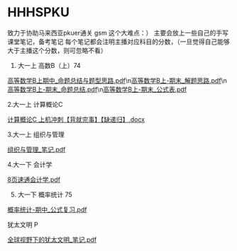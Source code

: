 # HHHSPKU
致力于协助马来西亚pkuer通关 gsm 这个大难点：）
主要会放上一些自己的手写课堂笔记，备考笔记
每个笔记都会注明主播对应科目的分数，（一旦觉得自己能够大于主播这个分数，则可忽略不看）

1. 大一上 高数B（上）74

[高等数学B上期中_命题总结与题型思路.pdf](https://github.com/user-attachments/files/20839502/B._.pdf)\n[高等数学B上-期末_解题思路.pdf](https://github.com/user-attachments/files/20839503/B.-._.pdf)\n[高等数学B上-期末_命题总结.pdf](https://github.com/user-attachments/files/20839504/B.-._.pdf)\n[高等数学B上-期末_公式表.pdf](https://github.com/user-attachments/files/20839510/B.-._.pdf)

2.大一上 计算概论C

[计算概论C 上机冲刺【背就完事】【缺递归】.docx](https://github.com/user-attachments/files/20839554/C.docx)

3.大一上 组织与管理

[组织与管理_笔记.pdf](https://github.com/user-attachments/files/20839573/_.pdf)

4.大一下 会计学 

[8页速通会计学.pdf](https://github.com/user-attachments/files/20839477/8.pdf)

5. 大一下 概率统计 75

[概率统计-期中_公式复习.pdf](https://github.com/user-attachments/files/20839484/-._.pdf)

犹太文明 P

[全球视野下的犹太文明_笔记.pdf](https://github.com/user-attachments/files/20839530/_.pdf)


